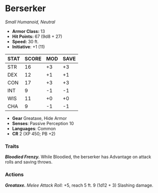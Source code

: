 # Berserker

*Small Humanoid, Neutral*

- **Armor Class:** 13
- **Hit Points:** 67 (9d8 + 27)
- **Speed:** 30 ft.
- **Initiative**: +1 (11)

|STAT|SCORE|MOD|SAVE|
| --- | --- | --- | ---- |
| STR | 16 | +3 | +3 |
| DEX | 12 | +1 | +1 |
| CON | 17 | +3 | +3 |
| INT | 9 | -1 | -1 |
| WIS | 11 | +0 | +0 |
| CHA | 9 | -1 | -1 |

- **Gear** Greataxe, Hide Armor
- **Senses**: Passive Perception 10
- **Languages**: Common
- **CR** 2 (XP 450; PB +2)

### Traits

***Bloodied Frenzy.*** While Bloodied, the berserker has Advantage on attack rolls and saving throws.


### Actions

***Greataxe.*** *Melee Attack Roll:* +5, reach 5 ft. 9 (1d12 + 3) Slashing damage.
